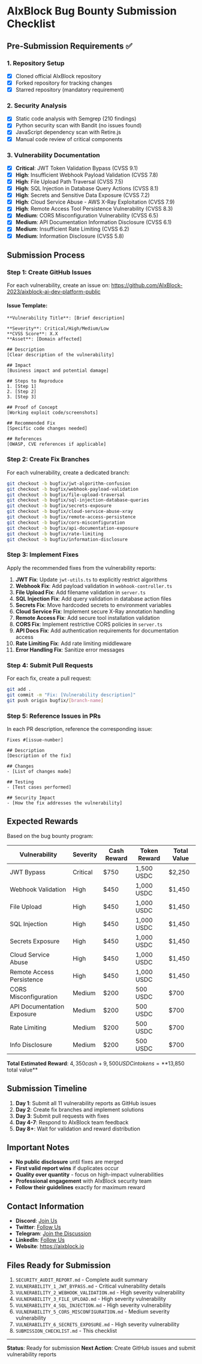 # AIxBlock Bug Bounty Submission Checklist

## Pre-Submission Requirements ✅

### 1. Repository Setup
- [x] Cloned official AIxBlock repository
- [x] Forked repository for tracking changes
- [x] Starred repository (mandatory requirement)

### 2. Security Analysis
- [x] Static code analysis with Semgrep (210 findings)
- [x] Python security scan with Bandit (no issues found)
- [x] JavaScript dependency scan with Retire.js
- [x] Manual code review of critical components

### 3. Vulnerability Documentation
- [x] **Critical**: JWT Token Validation Bypass (CVSS 9.1)
- [x] **High**: Insufficient Webhook Payload Validation (CVSS 7.8)
- [x] **High**: File Upload Path Traversal (CVSS 7.5)
- [x] **High**: SQL Injection in Database Query Actions (CVSS 8.1)
- [x] **High**: Secrets and Sensitive Data Exposure (CVSS 7.2)
- [x] **High**: Cloud Service Abuse - AWS X-Ray Exploitation (CVSS 7.9)
- [x] **High**: Remote Access Tool Persistence Vulnerability (CVSS 8.3)
- [x] **Medium**: CORS Misconfiguration Vulnerability (CVSS 6.5)
- [x] **Medium**: API Documentation Information Disclosure (CVSS 6.1)
- [x] **Medium**: Insufficient Rate Limiting (CVSS 6.2)
- [x] **Medium**: Information Disclosure (CVSS 5.8)

## Submission Process

### Step 1: Create GitHub Issues
For each vulnerability, create an issue on: https://github.com/AIxBlock-2023/aixblock-ai-dev-platform-public

#### Issue Template:
```
**Vulnerability Title**: [Brief description]

**Severity**: Critical/High/Medium/Low
**CVSS Score**: X.X
**Asset**: [Domain affected]

## Description
[Clear description of the vulnerability]

## Impact
[Business impact and potential damage]

## Steps to Reproduce
1. [Step 1]
2. [Step 2]
3. [Step 3]

## Proof of Concept
[Working exploit code/screenshots]

## Recommended Fix
[Specific code changes needed]

## References
[OWASP, CVE references if applicable]
```

### Step 2: Create Fix Branches
For each vulnerability, create a dedicated branch:
```bash
git checkout -b bugfix/jwt-algorithm-confusion
git checkout -b bugfix/webhook-payload-validation
git checkout -b bugfix/file-upload-traversal
git checkout -b bugfix/sql-injection-database-queries
git checkout -b bugfix/secrets-exposure
git checkout -b bugfix/cloud-service-abuse-xray
git checkout -b bugfix/remote-access-persistence
git checkout -b bugfix/cors-misconfiguration
git checkout -b bugfix/api-documentation-exposure
git checkout -b bugfix/rate-limiting
git checkout -b bugfix/information-disclosure
```

### Step 3: Implement Fixes
Apply the recommended fixes from the vulnerability reports:

1. **JWT Fix**: Update `jwt-utils.ts` to explicitly restrict algorithms
2. **Webhook Fix**: Add payload validation in `webhook-controller.ts`
3. **File Upload Fix**: Add filename validation in `server.ts`
4. **SQL Injection Fix**: Add query validation in database action files
5. **Secrets Fix**: Move hardcoded secrets to environment variables
6. **Cloud Service Fix**: Implement secure X-Ray annotation handling
7. **Remote Access Fix**: Add secure tool installation validation
8. **CORS Fix**: Implement restrictive CORS policies in `server.ts`
9. **API Docs Fix**: Add authentication requirements for documentation access
10. **Rate Limiting Fix**: Add rate limiting middleware
11. **Error Handling Fix**: Sanitize error messages

### Step 4: Submit Pull Requests
For each fix, create a pull request:
```bash
git add .
git commit -m "Fix: [Vulnerability description]"
git push origin bugfix/[branch-name]
```

### Step 5: Reference Issues in PRs
In each PR description, reference the corresponding issue:
```
Fixes #[issue-number]

## Description
[Description of the fix]

## Changes
- [List of changes made]

## Testing
- [Test cases performed]

## Security Impact
- [How the fix addresses the vulnerability]
```

## Expected Rewards

Based on the bug bounty program:

| Vulnerability | Severity | Cash Reward | Token Reward | Total Value |
|---------------|----------|-------------|--------------|-------------|
| JWT Bypass | Critical | $750 | 1,500 USDC | $2,250 |
| Webhook Validation | High | $450 | 1,000 USDC | $1,450 |
| File Upload | High | $450 | 1,000 USDC | $1,450 |
| SQL Injection | High | $450 | 1,000 USDC | $1,450 |
| Secrets Exposure | High | $450 | 1,000 USDC | $1,450 |
| Cloud Service Abuse | High | $450 | 1,000 USDC | $1,450 |
| Remote Access Persistence | High | $450 | 1,000 USDC | $1,450 |
| CORS Misconfiguration | Medium | $200 | 500 USDC | $700 |
| API Documentation Exposure | Medium | $200 | 500 USDC | $700 |
| Rate Limiting | Medium | $200 | 500 USDC | $700 |
| Info Disclosure | Medium | $200 | 500 USDC | $700 |

**Total Estimated Reward**: $4,350 cash + 9,500 USDC in tokens = **$13,850 total value**

## Submission Timeline

1. **Day 1**: Submit all 11 vulnerability reports as GitHub issues
2. **Day 2**: Create fix branches and implement solutions
3. **Day 3**: Submit pull requests with fixes
4. **Day 4-7**: Respond to AIxBlock team feedback
5. **Day 8+**: Wait for validation and reward distribution

## Important Notes

- **No public disclosure** until fixes are merged
- **First valid report wins** if duplicates occur
- **Quality over quantity** - focus on high-impact vulnerabilities
- **Professional engagement** with AIxBlock security team
- **Follow their guidelines** exactly for maximum reward

## Contact Information

- **Discord**: [Join Us](https://discord.gg/nePjg9g5v6)
- **Twitter**: [Follow Us](https://x.com/AixBlock)
- **Telegram**: [Join the Discussion](https://t.me/AIxBlock)
- **LinkedIn**: [Follow Us](https://www.linkedin.com/company/aixblock/)
- **Website**: https://aixblock.io

## Files Ready for Submission

1. `SECURITY_AUDIT_REPORT.md` - Complete audit summary
2. `VULNERABILITY_1_JWT_BYPASS.md` - Critical vulnerability details
3. `VULNERABILITY_2_WEBHOOK_VALIDATION.md` - High severity vulnerability
4. `VULNERABILITY_3_FILE_UPLOAD.md` - High severity vulnerability
5. `VULNERABILITY_4_SQL_INJECTION.md` - High severity vulnerability
6. `VULNERABILITY_5_CORS_MISCONFIGURATION.md` - Medium severity vulnerability
7. `VULNERABILITY_6_SECRETS_EXPOSURE.md` - High severity vulnerability
8. `SUBMISSION_CHECKLIST.md` - This checklist

---

**Status**: Ready for submission
**Next Action**: Create GitHub issues and submit vulnerability reports
